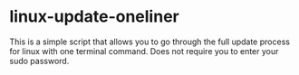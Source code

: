 # linux-update-oneliner
This is a simple script that allows you to go through the full update process for linux with one terminal command. Does not require you to enter your sudo password.
